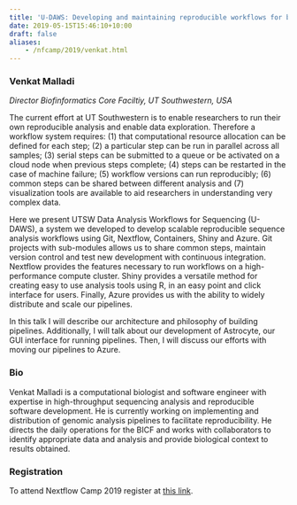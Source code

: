 ```yaml
---
title: 'U-DAWS: Developing and maintaining reproducible workflows for bioinformatics data'
date: 2019-05-15T15:46:10+10:00
draft: false
aliases:
    - /nfcamp/2019/venkat.html
---
```


### Venkat Malladi
*Director Biofinformatics Core Faciltiy, UT Southwestern, USA*


The current effort at UT Southwestern is to enable researchers to run their own reproducible analysis and enable data exploration. Therefore a workflow system requires: (1) that computational resource allocation can be defined for each step; (2) a particular step can be run in parallel across all samples; (3) serial steps can be submitted to a queue or be activated on a cloud node when previous steps complete; (4) steps can be restarted in the case of machine failure; (5) workflow versions can run reproducibly; (6) common steps can be shared between different analysis and (7) visualization tools are available to aid researchers in understanding very complex data.  

Here we present UTSW Data Analysis Workflows for Sequencing (U-DAWS), a system we developed to develop scalable reproducible sequence analysis workflows using Git, Nextflow, Containers, Shiny and Azure. Git projects with sub-modules allows us to share common steps, maintain version control and test new development with continuous integration. Nextflow provides the features necessary to run workflows on a high-performance compute cluster.  Shiny provides a versatile method for creating easy to use analysis tools using R, in an easy point and click interface for users. Finally, Azure provides us with the ability to widely distribute and scale our pipelines.

In this talk I will describe our architecture and philosophy of building pipelines. Additionally, I will talk about our development of Astrocyte, our GUI interface for running pipelines. Then, I will discuss our efforts with moving our pipelines to Azure.

### Bio 

Venkat Malladi is a computational biologist and software engineer with expertise in high-throughput sequencing analysis and reproducible software development. He is currently working on implementing and distribution of genomic analysis pipelines to facilitate reproducibility. He directs the daily operations for the BICF and works with collaborators to identify appropriate data and analysis and provide biological context to results obtained. 

### Registration 

To attend Nextflow Camp 2019 register at [this link](https://www.crg.eu/en/event/coursescrg-nextflow-2019).